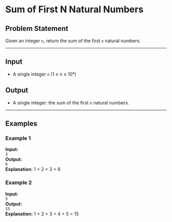 # Sum of First N Natural Numbers

## Problem Statement

Given an integer `n`, return the sum of the first `n` natural numbers.

---

## Input

- A single integer `n` (1 ≤ n ≤ 10⁴)

## Output

- A single integer: the sum of the first `n` natural numbers.

---

## Examples

### Example 1  
**Input:**  
`3`  
**Output:**  
`6`  
**Explanation:** 1 + 2 + 3 = 6

### Example 2  
**Input:**  
`5`  
**Output:**  
`15`  
**Explanation:** 1 + 2 + 3 + 4 + 5 = 15